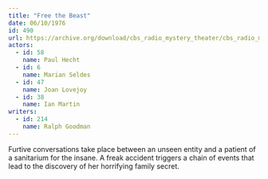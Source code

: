 ```yaml
---
title: "Free the Beast"
date: 06/10/1976
id: 490
url: https://archive.org/download/cbs_radio_mystery_theater/cbs_radio_mystery_theater-0451-0500.zip/cbs_radio_mystery_theater-0451-0500%2Fcbsrmt_0490_free_the_beast.mp3
actors:  
  - id: 58
    name: Paul Hecht  
  - id: 6
    name: Marian Seldes  
  - id: 47
    name: Joan Lovejoy  
  - id: 38
    name: Ian Martin
writers:  
  - id: 214
    name: Ralph Goodman
---
```

Furtive conversations take place between an unseen entity and a patient of a sanitarium for the insane. A freak accident triggers a chain of events that lead to the discovery of her horrifying family secret.